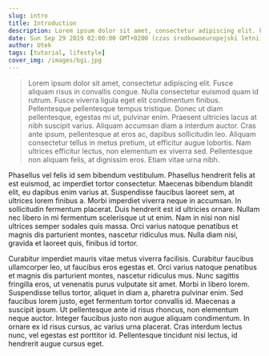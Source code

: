 ```yaml
---
slug: intro
title: Introduction
description: Lorem ipsum dolor sit amet, consectetur adipiscing elit. Fusce aliquam risus in convallis congue. Nulla consectetur euismod quam id rutrum.
date: Sun Sep 29 2019 02:00:00 GMT+0200 (czas środkowoeuropejski letni)
author: Utek
tags: [tutorial, lifestyle]
cover_img: /images/bgi.jpg
---
```


> Lorem ipsum dolor sit amet, consectetur adipiscing elit. Fusce aliquam risus in convallis congue. Nulla consectetur euismod quam id rutrum. Fusce viverra ligula eget elit condimentum finibus. Pellentesque pellentesque tempus tristique. Donec ut diam pellentesque, egestas mi ut, pulvinar enim. Praesent ultricies lacus at nibh suscipit varius. Aliquam accumsan diam a interdum auctor. Cras ante ipsum, pellentesque at eros ac, dapibus sollicitudin leo. Aliquam consectetur tellus in metus pretium, ut efficitur augue lobortis. Nam ultrices efficitur lectus, non elementum ex viverra sed. Pellentesque non aliquam felis, at dignissim eros. Etiam vitae urna nibh.

Phasellus vel felis id sem bibendum vestibulum. Phasellus hendrerit felis at est euismod, ac imperdiet tortor consectetur. Maecenas bibendum blandit elit, eu dapibus enim varius at. Suspendisse faucibus laoreet sem, at ultrices lorem finibus a. Morbi imperdiet viverra neque in accumsan. In sollicitudin fermentum placerat. Duis hendrerit est id ultricies ornare. Nullam nec libero in mi fermentum scelerisque ut ut enim. Nam in nisi non nisl ultrices semper sodales quis massa. Orci varius natoque penatibus et magnis dis parturient montes, nascetur ridiculus mus. Nulla diam nisi, gravida et laoreet quis, finibus id tortor.

Curabitur imperdiet mauris vitae metus viverra facilisis. Curabitur faucibus ullamcorper leo, ut faucibus eros egestas et. Orci varius natoque penatibus et magnis dis parturient montes, nascetur ridiculus mus. Nunc sagittis fringilla eros, ut venenatis purus vulputate sit amet. Morbi in libero lorem. Suspendisse tellus tortor, aliquet in diam a, pharetra pulvinar enim. Sed faucibus lorem justo, eget fermentum tortor convallis id. Maecenas a suscipit ipsum. Ut pellentesque ante id risus rhoncus, non elementum neque auctor. Integer faucibus justo non augue aliquam condimentum. In ornare ex id risus cursus, ac varius urna placerat. Cras interdum lectus nunc, vel egestas est porttitor id. Pellentesque tincidunt nisi lectus, id hendrerit augue cursus eget.
